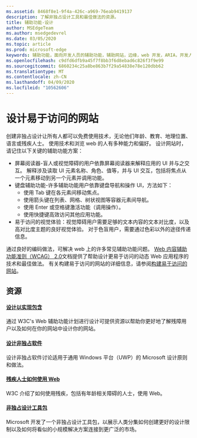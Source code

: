 ```yaml
---
ms.assetid: 8468f8e1-9f4a-426c-a969-76eab9419137
description: 了解非独占设计工具和最佳做法的资源。
title: 辅助功能-设计
author: MSEdgeTeam
ms.author: msedgedevrel
ms.date: 03/05/2020
ms.topic: article
ms.prod: microsoft-edge
keywords: 辅助功能，面向开发人员的辅助功能，辅助网站，边缘，web 开发，ARIA，开发人员，UIA，UI 自动化
ms.openlocfilehash: c9dfd6dfb9a45f7f8bb3f6d8ebad6c826f3f9e99
ms.sourcegitcommit: 6860234c25a8be863b7f29a54838e78e120dbb62
ms.translationtype: MT
ms.contentlocale: zh-CN
ms.lasthandoff: 04/09/2020
ms.locfileid: "10562606"
---
```

# 设计易于访问的网站

创建非独占设计让所有人都可以免费使用技术，无论他们年龄、教育、地理位置、语言或残疾人士。 使用技术和浏览 web 的人有多种能力和偏好。 设计网站时，请记住以下关键的辅助功能方案：

* 屏幕阅读器-盲人或视觉障碍的用户依靠屏幕阅读器来解释应用的 UI 并与之交互。 解释涉及读取 UI 元素名称、角色、值等，并与 UI 交互，包括将焦点从一个元素移动到另一个元素并调用功能。
* 键盘辅助功能-许多辅助功能用户依靠键盘导航和操作 UI，方法如下：
  * 使用 Tab 键在各元素间移动焦点。
  * 使用箭头键在列表、网格、树状视图等容器元素间导航。
  * 使用 Enter 或空格键激活功能（调用操作）。
  * 使用快捷键高效访问其他应用功能。
* 易于访问的视觉体验：视觉障碍用户需要足够的文本内容的文本对比度，以及高对比度主题的良好视觉体验。 对于色盲用户，需要通过色彩以外的途径传递信息。

通过良好的编码做法，可解决 web 上的许多常见辅助功能问题。  [Web 内容辅助功能准则（WCAG） 2.0](https://www.w3.org/TR/WCAG20/)文档提供了帮助设计更易于访问的动态 Web 应用程序的技术和最佳做法。 有关构建易于访问的网站的详细信息，请参阅[构建易于访问的网站](./build.md)。

## 资源

#### [设计以实现包含](https://w3.org/WAI/users/Overview.html)
通过 W3C's Web 辅助功能计划进行设计可提供资源以帮助你更好地了解残障用户以及如何在你的网站中设计你的网站。

#### [设计非独占软件](https://msdn.microsoft.com/windows/uwp/accessibility/designing-inclusive-software)
设计非独占软件讨论适用于通用 Windows 平台（UWP）的 Microsoft 设计原则和做法。

#### [残疾人士如何使用 Web](https://www.w3.org/WAI/intro/people-use-web/Overview.html)
W3C 介绍了如何使用残疾，包括有年龄相关障碍的人士，使用 Web。

#### [非独占设计工具包](https://www.microsoft.com/design/practice#howwemake-section)
Microsoft 开发了一个非独占设计工具包，以展示人类分集如何创建更好的设计限制以及如何将看似的小规模解决方案连接到更广泛的市场。

